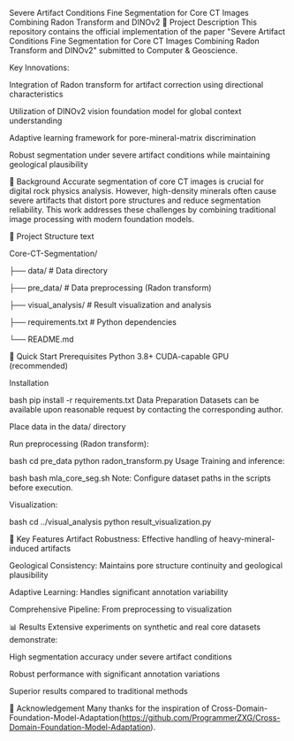 Severe Artifact Conditions Fine Segmentation for Core CT Images Combining Radon Transform and DINOv2
📖 Project Description
This repository contains the official implementation of the paper "Severe Artifact Conditions Fine Segmentation for Core CT Images Combining Radon Transform and DINOv2" submitted to Computer & Geoscience.

Key Innovations:

Integration of Radon transform for artifact correction using directional characteristics

Utilization of DINOv2 vision foundation model for global context understanding

Adaptive learning framework for pore-mineral-matrix discrimination

Robust segmentation under severe artifact conditions while maintaining geological plausibility

🎯 Background
Accurate segmentation of core CT images is crucial for digital rock physics analysis. However, high-density minerals often cause severe artifacts that distort pore structures and reduce segmentation reliability. This work addresses these challenges by combining traditional image processing with modern foundation models.

📁 Project Structure
text

Core-CT-Segmentation/

├── data/                    # Data directory

├── pre_data/               # Data preprocessing (Radon transform)

├── visual_analysis/        # Result visualization and analysis

├── requirements.txt        # Python dependencies

└── README.md


🚀 Quick Start
Prerequisites
Python 3.8+
CUDA-capable GPU (recommended)

Installation

bash
pip install -r requirements.txt
Data Preparation
Datasets can be available upon reasonable request by contacting the corresponding author.

Place data in the data/ directory

Run preprocessing (Radon transform):

bash
cd pre_data
python radon_transform.py
Usage
Training and inference:


bash
bash mla_core_seg.sh
Note: Configure dataset paths in the scripts before execution.

Visualization:

bash
cd ../visual_analysis
python result_visualization.py

🔧 Key Features
Artifact Robustness: Effective handling of heavy-mineral-induced artifacts

Geological Consistency: Maintains pore structure continuity and geological plausibility

Adaptive Learning: Handles significant annotation variability

Comprehensive Pipeline: From preprocessing to visualization

📊 Results
Extensive experiments on synthetic and real core datasets demonstrate:

High segmentation accuracy under severe artifact conditions

Robust performance with significant annotation variations

Superior results compared to traditional methods

🙏 Acknowledgement
Many thanks for the inspiration of Cross-Domain-Foundation-Model-Adaptation(https://github.com/ProgrammerZXG/Cross-Domain-Foundation-Model-Adaptation).
